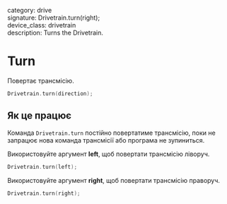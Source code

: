 category: drive  
signature: Drivetrain.turn(right);  
device_class: drivetrain  
description: Turns the Drivetrain.  

# Turn

Повертає трансмісію.

```cpp
Drivetrain.turn(direction);
```

## Як це працює

Команда `Drivetrain.turn` постійно повертатиме трансмісію, поки не запрацює нова команда трансмісії або програма не зупиниться.

Використовуйте аргумент **left**, щоб повертати трансмісію ліворуч.

```cpp
Drivetrain.turn(left);
```

Використовуйте аргумент **right**, щоб повертати трансмісію праворуч.

```cpp
Drivetrain.turn(right);
```

<advanced>
</advanced>

